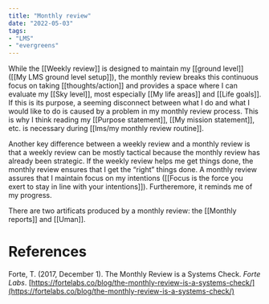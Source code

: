 ```yaml
---
title: "Monthly review"
date: "2022-05-03"
tags:
- "LMS"
- "evergreens"
---
```


While the [[Weekly review]] is designed to maintain my [[ground level]] ([[My LMS ground level setup]]), the monthly review breaks this continuous focus on taking [[thoughts/action]] and provides a space where I can evaluate my [[Sky level]], most especially [[My life areas]] and [[Life goals]]. If this is its purpose, a seeming disconnect between what I do and what I would like to do is caused by a problem in my monthly review process. This is why I think reading my [[Purpose statement]], [[My mission statement]], etc. is necessary during [[lms/my monthly review routine]].

Another key difference between a weekly review and a monthly review is that a weekly review can be mostly tactical because the monthly review has already been strategic. If the weekly review helps me get things done, the monthly review ensures that I get the “right” things done. A monthly review assures that I maintain focus on my intentions ([[Focus is the force you exert to stay in line with your intentions]]). Furtheremore, it reminds me of my progress.

There are two artificats produced by a monthly review: the [[Monthly reports]] and [[Uman]].

# References

Forte, T. (2017, December 1). The Monthly Review is a Systems Check. *Forte Labs*. [https://fortelabs.co/blog/the-monthly-review-is-a-systems-check/](https://fortelabs.co/blog/the-monthly-review-is-a-systems-check/)